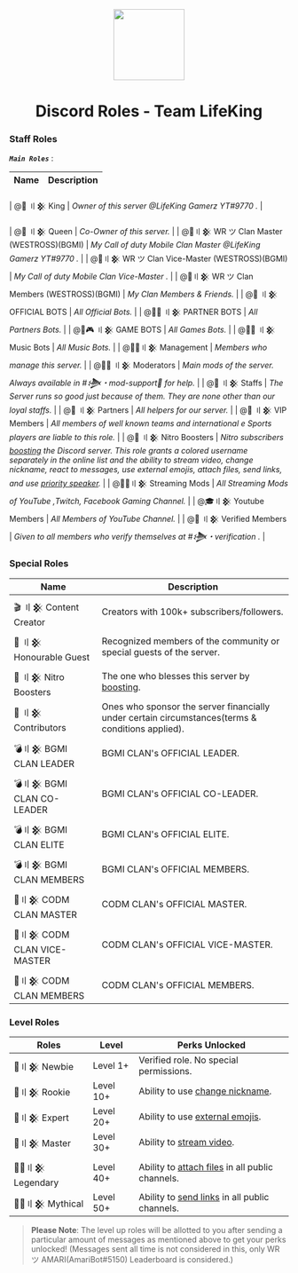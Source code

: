 <div align="center">
    <img src="https://i.imgur.com/SCUzUr2.jpg" width="128px" style="max-width:100%;">
    <h1>Discord Roles - Team LifeKing</h1>
</div>

<h3>Staff Roles</h3>

__***`Main Roles`***__ :

| Name                                            | Description                                                                                                                                                                       |
|-------------------------------------------------|----------------------------------------------------------------------------------------------------------------------------------------------------------------------------------|

| @🤴 〢𒆜 King                                   |     *Owner of this server @LifeKing Gamerz YT#9770 .*                                                                                                                                                                         |

| @👸 〢𒆜 Queen                                  |    *Co-Owner of this server.*                                                                                                                                                                          |
| @🔰〢𒆜 WR ツ Clan Master (WESTROSS)(BGMI)       |     *My Call of duty Mobile Clan Master @LifeKing Gamerz YT#9770 .*                                                                                                                                                                          |
| @🔰〢𒆜 WR ツ Clan Vice-Master (WESTROSS)(BGMI)  |     *My Call of duty Mobile Clan Vice-Master .*                                                                                                                                                                          |
| @🔰〢𒆜 WR ツ Clan Members (WESTROSS)(BGMI)      |     *My Clan Members & Friends.*                                                                                                                                                                          |
| @🤖 〢𒆜 OFFICIAL BOTS                          |     *All Official Bots.*                                                                                                                                                                          |
| @🤖🤝 〢𒆜 PARTNER BOTS                         |     *All Partners Bots.*                                                                                                                                                                          |
| @🤖🎮 〢𒆜 GAME BOTS                            |     *All Games Bots.*                                                                                                                                                                          |
| @🤖🎶 〢𒆜 Music Bots                           |    *All Music Bots.*                                                                                                                                                                          |
| @🕵️‍♂️〢𒆜 Management                               |    *Members who manage this server.*                                                                                                                                                                          |
| @👨‍💻 〢𒆜 Moderators                              |     *Main mods of the server. Always available in #𒋨・mod-support🔩 for help.*                                                                                                                                                                          |
| @👲 〢𒆜 Staffs                                  |    *The Server runs so good just because of them. They are none other than our loyal staffs.*                                                                                                                                                                          |
| @🤝 〢𒆜 Partners                                |     *All helpers for our server.*                                                                                                                                                                          |
| @🤵 〢𒆜 VIP Members                             |    *All members of well known teams and international e Sports players are liable to this role.*                                                                                                                                                                          |
| @💎 〢𒆜 Nitro Boosters                         |    *Nitro subscribers [boosting](https://support.discord.com/hc/en-us/articles/360028038352-Server-Boosting) the Discord server. This role grants a colored username separately in the online list and the ability to stream video, change nickname, react to messages, use external emojis, attach files, send links, and use [priority speaker](https://support.discord.com/hc/en-us/articles/360011876531-Setting-up-Priority-Speaker).*                                                                                                                                                                          |
| @👨‍🚀〢𒆜 Streaming Mods                           |    *All Streaming Mods of YouTube ,Twitch, Facebook Gaming Channel.*                                                                                                                                                                          |
| @🎓〢𒆜 Youtube Members                          |    *All Members of YouTube Channel.*                                                                                                                                                                          |
| @👫 〢𒆜 Verified Members                        |    *Given to all members who verify themselves at #𒋨・verification .*                                                                                                                                                                          |
<h3>Special Roles</h3>

| Name              | Description                                                                                                                                                                                                     |
|-------------------|-----------------------------------------------------------------------------------------------------------------------------------------------------------------------------------------------------------------|
| 🎬 〢𒆜 Content Creator   | Creators with 100k+ subscribers/followers.                                                                                                                                                                      |
| 🤵 〢𒆜 Honourable Guest  | Recognized members of the community or special guests of the server.                                                                                                                                             |
| 💎 〢𒆜 Nitro Boosters     | The one who blesses this server by [boosting](https://support.discord.com/hc/en-us/articles/360028038352-Server-Boosting-).                                                                                     |
| 🤝 〢𒆜 Contributors       | Ones who sponsor the server financially under certain circumstances(terms & conditions applied).                                                                                                                |
| 💣〢𒆜 BGMI CLAN LEADER         | BGMI CLAN's OFFICIAL LEADER.                                                                                                                                                            |
| 💣〢𒆜 BGMI CLAN CO-LEADER         | BGMI CLAN's OFFICIAL CO-LEADER.                                                                                                                                                        |
| 💣〢𒆜 BGMI CLAN ELITE            | BGMI CLAN's OFFICIAL ELITE.                                                                                                                                    |
| 💣〢𒆜 BGMI CLAN MEMBERS          | BGMI CLAN's OFFICIAL MEMBERS.                                                                                                                                    |
| 🔫〢𒆜 CODM CLAN MASTER            | CODM CLAN's OFFICIAL MASTER.                                                                                                                                 |
| 🔫〢𒆜 CODM CLAN VICE-MASTER            | CODM CLAN's OFFICIAL VICE-MASTER.                                                                                                                                    |
| 🔫〢𒆜 CODM CLAN MEMBERS            | CODM CLAN's OFFICIAL MEMBERS.    |                                                                                                                                 
<h3>Level Roles</h3>

| Roles          |  Level        | Perks Unlocked                                                             |
|----------------|---------------|----------------------------------------------------------------------------|
| 🥇〢𒆜 Newbie | Level 1+                  | Verified role. No special permissions.                                                   |
| 🥈〢𒆜 Rookie | Level 10+                   | Ability to use [change nickname](https://support.discord.com/hc/en-us/articles/219070107-Server-Nicknames).                                             |
| 🥉〢𒆜 Expert | Level 20+                   | Ability to use [external emojis](https://support.discord.com/hc/en-us/articles/360036479811-Custom-Emojis).                 |
| 🏅〢𒆜 Master | Level 30+                  | Ability to [stream video](https://support.discord.com/hc/en-us/articles/360030714312-Stream-your-game-with-Go-Live-).                                    |
| 💂‍♂️〢𒆜 Legendary | Level 40+                  | Ability to [attach files](https://support.discord.com/hc/en-us/articles/211866427-How-do-I-upload-images-and-GIFs) in all public channels.                                 |
| 👮‍♂️〢𒆜 Mythical | Level 50+                  | Ability to [send links](https://support.discord.com/hc/en-us/articles/360021235192-Sending-GIFs-on-Discord) in all public channels.                                              |

> **Please Note**: The level up roles will be allotted to you after sending a particular amount of messages as mentioned above to get your perks unlocked! (Messages sent all time is not considered in this, only WR ツ AMARI(AmariBot#5150) Leaderboard is considered.)
